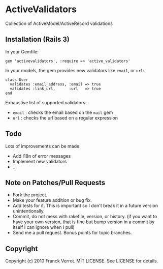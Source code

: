 ActiveValidators
================

Collection of ActiveModel/ActiveRecord validations

Installation (Rails 3)
----------------------

In your Gemfile:

    gem 'activevalidators', :require => 'active_validators'


In your models, the gem provides new validators like `email`, or `url`:

    class User
      validates :email_address, :email => true
      validates :link_url,      :url   => true
    end

Exhaustive list of supported validators:

* `email` : checks the email based on the `mail` gem
* `url`   : checks the url based on a regular expression


Todo
----

Lots of improvements can be made:

* Add I18n of error messages
* Implement new validators
* ...

Note on Patches/Pull Requests
-----------------------------

* Fork the project.
* Make your feature addition or bug fix.
* Add tests for it. This is important so I don't break it in a
  future version unintentionally.
* Commit, do not mess with rakefile, version, or history.
  (if you want to have your own version, that is fine but bump version in a commit by itself I can ignore when I pull)
* Send me a pull request. Bonus points for topic branches.

Copyright
---------

Copyright (c) 2010 Franck Verrot. MIT LICENSE. See LICENSE for details.
